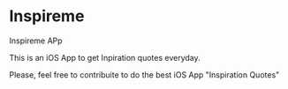 # Inspireme
Inspireme APp

This is an iOS App to get Inpiration quotes everyday. 

Please, feel free to contribuite to do the best iOS App "Inspiration Quotes"

